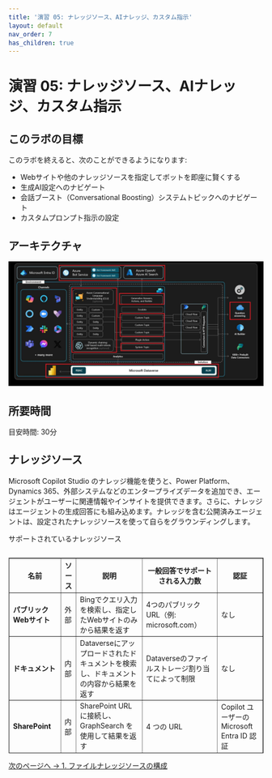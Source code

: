 ```yaml
---
title: '演習 05: ナレッジソース、AIナレッジ、カスタム指示'
layout: default
nav_order: 7
has_children: true
---
```


# 演習 05: ナレッジソース、AIナレッジ、カスタム指示


## このラボの目標

このラボを終えると、次のことができるようになります:
- Webサイトや他のナレッジソースを指定してボットを即座に賢くする
- 生成AI設定へのナビゲート
- 会話ブースト（Conversational Boosting）システムトピックへのナビゲート
- カスタムプロンプト指示の設定

## アーキテクチャ

![a696ila5.jpg](../../media/a696ila5.jpg)

## 所要時間

目安時間: 30分

## ナレッジソース

Microsoft Copilot Studio のナレッジ機能を使うと、Power Platform、Dynamics 365、外部システムなどのエンタープライズデータを追加でき、エージェントがユーザーに関連情報やインサイトを提供できます。さらに、ナレッジはエージェントの生成回答にも組み込めます。ナレッジを含む公開済みエージェントは、設定されたナレッジソースを使って自らをグラウンディングします。

サポートされているナレッジソース


<div style="overflow-y: auto; max-height: 400px;">
    <table border="1" cellspacing="0" cellpadding="5">
        <thead>
            <tr>
                <th>名前</th>
                <th>ソース</th>
                <th>説明</th>
                <th>一般回答でサポートされる入力数</th>
                <th>認証</th>
            </tr>
        </thead>
        <tbody>
            <tr>
                <td><strong>パブリックWebサイト</strong></td>
                <td>外部</td>
                <td>Bingでクエリ入力を検索し、指定したWebサイトのみから結果を返す</td>
                <td>4つのパブリックURL（例: microsoft.com）</td>
                <td>なし</td>
            </tr>
            <tr>
                <td><strong>ドキュメント</strong></td>
                <td>内部</td>
                <td>Dataverseにアップロードされたドキュメントを検索し、ドキュメントの内容から結果を返す</td>
                <td>Dataverseのファイルストレージ割り当てによって制限</td>
                <td>なし</td>
            </tr>
            <tr>
                <td><strong>SharePoint</strong></td>
                <td>内部</td>
                <td>SharePoint URL に接続し、GraphSearch を使用して結果を返す</td>
                <td>4 つの URL</td>
                <td>Copilot ユーザーの Microsoft Entra ID 認証</td>
            </tr>
            <tr>
                <td><strong>OneDrive for Business</strong></td>
                <td>内部</td>
                <td>OneDrive URL に接続し、GraphSearch を使用して結果を返す</td>
                <td>4 つの URL</td>
                <td>Copilot ユーザーの Microsoft Entra ID 認証</td>
            </tr>
            <tr>
                <td><strong>Dataverse</strong></td>
                <td>内部</td>
                <td>接続された Dataverse 環境に接続し、取得強化型生成手法を使用</td>
                <td>2 つの Dataverse ナレッジソース (およびナレッジソースごとに最大 15 のテーブル)</td>
                <td>Copilot ユーザーの Microsoft Entra ID 認証</td>
            </tr>
            <tr>
                <td><strong>グラフ接続を介したエンタープライズデータ</strong></td>
                <td>内部</td>
                <td>接続された Dataverse 環境に接続し、取得強化型生成手法を使用</td>
                <td>カスタムコパイロットごとに 2 つ</td>
                <td>Copilot ユーザーの Microsoft Entra ID 認証</td>
            </tr>
        </tbody>
    </table>
</div>

[次のページへ → 1. ファイルナレッジソースの構成](0501.md)